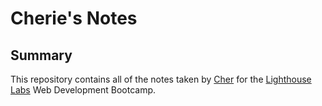 # Cherie's Notes
## Summary

This repository contains all of the notes taken by [Cher](https://github.com/mcherie) for the [Lighthouse Labs](https://lighthouselabs.ca) Web Development Bootcamp.